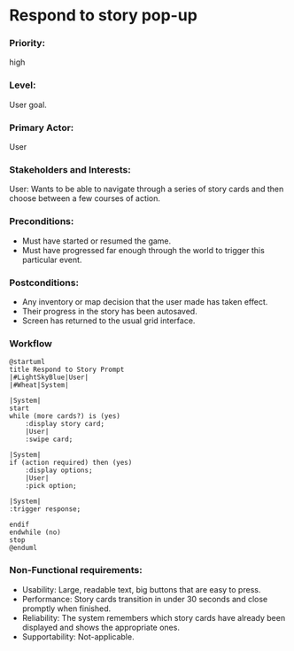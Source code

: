 # Respond to story pop-up

### Priority: 
high
### Level: 
User goal.
### Primary Actor: 
User

### Stakeholders and Interests:
<p>
User: Wants to be able to navigate through a series of story cards and then choose between a few courses of action. </p>

### Preconditions:

<ul>
<li>Must have started or resumed the game. </li>
<li>Must have progressed far enough through the world to trigger this particular event.</li>
</ul>

### Postconditions:

<ul>
<li>Any inventory or map decision that the user made has taken effect.</li>
<li>Their progress in the story has been autosaved.</li>
<li>Screen has returned to the usual grid interface.</li>
</ul>

### Workflow
```PlantUML
@startuml
title Respond to Story Prompt
|#LightSkyBlue|User|
|#Wheat|System|

|System|
start
while (more cards?) is (yes)
    :display story card;
    |User|
    :swipe card;

|System|
if (action required) then (yes)
    :display options;
    |User|
    :pick option;

|System|
:trigger response;

endif
endwhile (no)
stop
@enduml
```

### Non-Functional requirements:
<ul>
<li>Usability: Large, readable text, big buttons that are easy to press. </li>
<li>Performance: Story cards transition in under 30 seconds and close promptly when finished.</li>
<li>Reliability: The system remembers which story cards have already been displayed and shows the appropriate ones.</li>
<li>Supportability: Not-applicable. </li>
</ul>